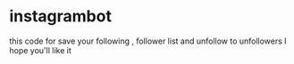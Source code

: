 # instagrambot
this code for save your following , follower list and unfollow to unfollowers  I hope you'll like it
